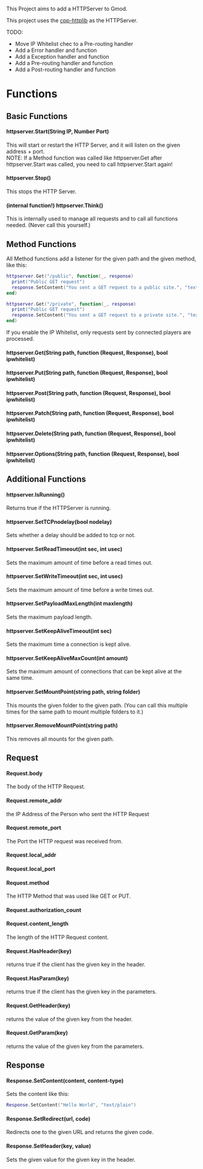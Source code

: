 This Project aims to add a HTTPServer to Gmod.

This project uses the [cpp-httplib](https://github.com/yhirose/cpp-httplib) as the HTTPServer.

TODO:
- Move IP Whitelist chec to a Pre-routing handler
- Add a Error handler and function
- Add a Exception handler and function
- Add a Pre-routing handler and function
- Add a Post-routing handler and function

# Functions
## Basic Functions
#### httpserver.Start(String IP, Number Port)
This will start or restart the HTTP Server, and it will listen on the given address + port.  
NOTE: If a Method function was called like httpserver.Get after httpserver.Start was called, you need to call httpserver.Start again!
#### httpserver.Stop()
This stops the HTTP Server.
#### (internal function!) httpserver.Think()
This is internally used to manage all requests and to call all functions needed. (Never call this yourself.)

## Method Functions
All Method functions add a listener for the given path and the given method, like this:
```lua
httpserver.Get("/public", function(_, response) 
  print("Public GET request") 
  response.SetContent("You sent a GET request to a public site.", "text/plain", false)
end)

httpserver.Get("/private", function(_, response) 
  print("Public GET request") 
  response.SetContent("You sent a GET request to a private site.", "text/plain", true)
end)
```

If you enable the IP Whitelist, only requests sent by connected players are processed.

#### httpserver.Get(String path, function (Request, Response), bool ipwhitelist)
#### httpserver.Put(String path, function (Request, Response), bool ipwhitelist)
#### httpserver.Post(String path, function (Request, Response), bool ipwhitelist)
#### httpserver.Patch(String path, function (Request, Response), bool ipwhitelist)
#### httpserver.Delete(String path, function (Request, Response), bool ipwhitelist)
#### httpserver.Options(String path, function (Request, Response), bool ipwhitelist)

## Additional Functions
#### httpserver.IsRunning()
Returns true if the HTTPServer is running.
#### httpserver.SetTCPnodelay(bool nodelay)
Sets whether a delay should be added to tcp or not.
#### httpserver.SetReadTimeout(int sec, int usec)
Sets the maximum amount of time before a read times out.
#### httpserver.SetWriteTimeout(int sec, int usec)
Sets the maximum amount of time before a write times out.
#### httpserver.SetPayloadMaxLength(int maxlength)
Sets the maximum payload length.
#### httpserver.SetKeepAliveTimeout(int sec)
Sets the maximum time a connection is kept alive.
#### httpserver.SetKeepAliveMaxCount(int amount)
Sets the maximum amount of connections that can be kept alive at the same time.
#### httpserver.SetMountPoint(string path, string folder)
This mounts the given folder to the given path.
(You can call this multiple times for the same path to mount multiple folders to it.)
#### httpserver.RemoveMountPoint(string path)
This removes all mounts for the given path.

## Request
#### Request.body
The body of the HTTP Request.
#### Request.remote_addr
the IP Address of the Person who sent the HTTP Request
#### Request.remote_port
The Port the HTTP request was received from.
#### Request.local_addr
#### Request.local_port
#### Request.method
The HTTP Method that was used like GET or PUT.
#### Request.authorization_count
#### Request.content_length
The length of the HTTP Request content.
#### Request.HasHeader(key)
returns true if the client has the given key in the header.
#### Request.HasParam(key)
returns true if the client has the given key in the parameters.
#### Request.GetHeader(key)
returns the value of the given key from the header.
#### Request.GetParam(key)
returns the value of the given key from the parameters.

## Response
#### Response.SetContent(content, content-type)
Sets the content like this:
```lua
Response.SetContent("Hello World", "text/plain")
```
#### Response.SetRedirect(url, code)
Redirects one to the given URL and returns the given code.
#### Response.SetHeader(key, value)
Sets the given value for the given key in the header.